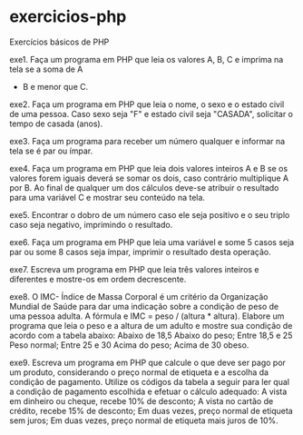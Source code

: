 # exercicios-php
Exercícios básicos de PHP

exe1. Faça um programa em PHP que leia os valores A, B, C e imprima na tela se a soma de A
+ B e menor que C.

exe2. Faça um programa em PHP que leia o nome, o sexo e o estado civil de uma pessoa.
Caso sexo seja "F" e estado civil seja "CASADA", solicitar o tempo de casada (anos).

exe3. Faça um programa para receber um número qualquer e informar na tela se é par ou
ímpar.

exe4. Faça um programa em PHP que leia dois valores inteiros A e B se os valores forem iguais
deverá se somar os dois, caso contrário multiplique A por B. Ao final de qualquer um dos
cálculos deve-se atribuir o resultado para uma variável C e mostrar seu conteúdo na tela.

exe5. Encontrar o dobro de um número caso ele seja positivo e o seu triplo caso seja negativo,
imprimindo o resultado.

exe6. Faça um programa em PHP que leia uma variável e some 5 casos seja par ou some 8 casos
seja ímpar, imprimir o resultado desta operação.

exe7. Escreva um programa em PHP que leia três valores inteiros e diferentes e mostre-os em
ordem decrescente.

exe8. O IMC- Índice de Massa Corporal é um critério da Organização Mundial de Saúde para
dar uma indicação sobre a condição de peso de uma pessoa adulta. A fórmula e IMC =
peso / (altura * altura). Elabore um programa que leia o peso e a altura de um adulto e
mostre sua condição de acordo com a tabela abaixo:
Abaixo de 18,5 Abaixo do peso;
Entre 18,5 e 25 Peso normal;
Entre 25 e 30 Acima do peso;
Acima de 30 obeso.

exe9. Escreva um programa em PHP que calcule o que deve ser pago por um produto,
considerando o preço normal de etiqueta e a escolha da condição de pagamento. Utilize os
códigos da tabela a seguir para ler qual a condição de pagamento escolhida e efetuar o
cálculo adequado:
A vista em dinheiro ou cheque, recebe 10% de desconto;
A vista no cartão de crédito, recebe 15% de desconto;
Em duas vezes, preço normal de etiqueta sem juros;
Em duas vezes, preço normal de etiqueta mais juros de 10%.
